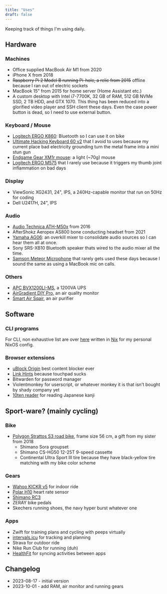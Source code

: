 ```yaml
---
title: "Uses"
draft: false
---
```


Keeping track of things I'm using daily.

## Hardware

### Machines

- Office supplied MacBook Air M1 from 2020
- iPhone X from 2018
- ~~Raspberry Pi 2 Model B running Pi-hole, a relic from 2015~~ offline because I ran out of electric sockets
- MacBook 15" from 2015 for home server (Home Assistant etc.)
- A custom desktop with Intel i7-7700K, 32 GB of RAM, 512 GB NVMe SSD, 2 TB HDD,
  and GTX 1070. This thing has been reduced into a glorified video player
  and SSH client these days. Even the case power button is dead, so I need to
  use external button.

### Keyboard / Mouse

- [Logitech ERGO K860](https://www.logitech.com/en-us/products/keyboards/k860-split-ergonomic.920-009166.html):
  Bluetooth so I can use it on bike
- [Ultimate Hacking Keyboard 60 v2](https://ultimatehackingkeyboard.com/)
  that I avoid to uses because my current place bad electricity grounding
  turn the metal frame into a mini stun gun
- [Endgame Gear XM1r mouse](https://www.endgamegear.com/en-us/xm1r/gaming-mice):
  a light (~70g) mouse
- [Logitech ERGO M575](https://www.logitech.com/en-us/products/mice/m575-ergo-wireless-trackball.910-005869.html)
  that I rarely use because it triggers my thumb joint inflammation on bad days

### Display

- ViewSonic XG2431, 24", IPS, a 240Hz-capable monitor that run on 50Hz for coding
- Dell U2417H, 24", IPS

### Audio

- [Audio Technica ATH-M50x](https://www.audio-technica.com/en-eu/ath-m50x) from 2016
- AfterShokz Aeropex AS800 bone conducting headset from 2021
- [Yamaha AG06](https://ca.yamaha.com/en/products/music_production/interfaces/ag_series/index.html):
  an overkill mixer to consolidate audio sources so I can hear them all at once.
- Sony SRS-XB10 Bluetooth speaker thats wired to the audio mixer all the time.
- [Samson Meteor Microphone](https://samsontech.com/products/microphones/usb-microphones/meteormic/)
  that rarely gets used these days because I sound the same as using a MacBook mic
  on calls.

### Others

- [APC BVX1200LI-MS][ups], a 1200VA UPS
- [AirGradient DIY Pro][airgradient], an air quality monitor
- [Smart Air Sqair][smartair], an air purifier

[ups]: https://www.apc.com/ph/en/product/BVX1200LI-MS/apc-easy-ups-bvx-1200va-230v-avr-universal-sockets/
[airgradient]: https://www.airgradient.com/shop/
[smartair]: https://smartairfilters.com/en/sqair/

## Software

### CLI programs

For CLI, non exhaustive list are over [here](https://github.com/darcien/nixos-config/tree/master/nixos/apps)
written in [Nix](https://nixos.org/manual/nix/stable/language/index.html)
for my personal NixOS config.

### Browser extensions

- [uBlock Origin](https://github.com/gorhill/uBlock) best content blocker ever
- [Link Hints](https://lydell.github.io/LinkHints/) because touchpad sucks
- Bitwarden for password manager
- Violentmonkey for userscript, or whatever monkey it is that isn't bought by shady company yet
- [10ten reader](https://github.com/birchill/10ten-ja-reader) for reading Japanese kanji

## Sport-ware? (mainly cycling)

### Bike
- [Polygon Strattos S3 road bike](https://www.rodalink.com/id/polygon-sepeda-strattos-s3-2017-31073.html),
  frame size 56 cm, a gift from my sister from 2018
  - Shimano Sora groupset
  - Shimano CS-HG50 12-25T 9-speed cassette
  - Continental Ultra Sport III tire because they have black-yellow tire matching with my bike color scheme

### Gears
- [Wahoo KICKR v5](https://www.dcrainmaker.com/2020/08/wahoo-kickr-v5-2020-smart-trainer-in-depth-review.html) for indoor ride
- [Polar H10](https://www.polar.com/en/sensors/h10-heart-rate-sensor) heart rate sensor
- [Shimano RC3](https://bike.shimano.com/en-EU/product/apparel-accessories/shimano-series-lsg-2022/SH-RC300.html)
- ZERAY bike pedals
- Skechers running shoes, the navy hyper burst whatever one

### Apps
- Zwift for training plans and cycling with peeps virtually
- [intervals.icu](https://intervals.icu/) for tracking and planning
- Strava for outdoor ride
- Nike Run Club for running (duh)
- [HealthFit][healthfit] for syncing activities between apps

[healthfit]: https://apps.apple.com/us/app/healthfit/id1202650514

## Changelog

- 2023-08-17 - initial version
- 2023-10-01 - add RAM, air monitor and running gears
